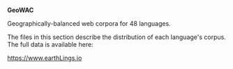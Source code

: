 **GeoWAC**

Geographically-balanced web corpora for 48 languages. 

The files in this section describe the distribution of each language's corpus. The full data is available here:

https://www.earthLings.io
